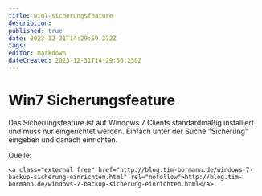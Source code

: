 ```yaml
---
title: win7-sicherungsfeature
description: 
published: true
date: 2023-12-31T14:29:59.372Z
tags: 
editor: markdown
dateCreated: 2023-12-31T14:29:56.250Z
---
```


# Win7 Sicherungsfeature

Das Sicherungsfeature ist auf Windows 7 Clients standardmäßig installiert und muss nur eingerichtet werden. Einfach unter der Suche "Sicherung" eingeben und danach einrichten.  
  
Quelle:

```
<a class="external free" href="http://blog.tim-bormann.de/windows-7-backup-sicherung-einrichten.html" rel="nofollow">http://blog.tim-bormann.de/windows-7-backup-sicherung-einrichten.html</a>
```